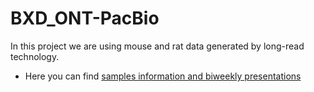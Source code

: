 # BXD_ONT-PacBio

In this project we are using mouse and rat data generated by long-read technology.

- Here you can find [samples information and biweekly presentations](https://drive.google.com/drive/folders/14wd9IZVZufTxxVCViGkIlzQd4sysocCX?usp=drive_link)
